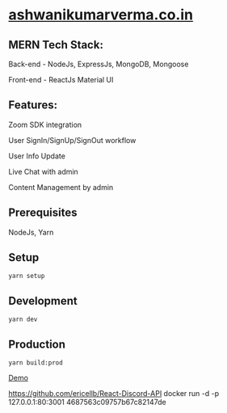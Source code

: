 # [ashwanikumarverma.co.in](http://ashwanikumarverma.co.in/)

## MERN Tech Stack:

Back-end - NodeJs, ExpressJs, MongoDB, Mongoose

Front-end - ReactJs Material UI

## Features:

Zoom SDK integration

User SignIn/SignUp/SignOut workflow

User Info Update

Live Chat with admin

Content Management by admin


## Prerequisites

NodeJs, Yarn

## Setup
    yarn setup

## Development
    yarn dev

## Production
    yarn build:prod


[Demo](http://ashwanikumarverma.co.in/)



https://github.com/ericellb/React-Discord-API
docker run -d -p 127.0.0.1:80:3001 4687563c09757b67c82147de